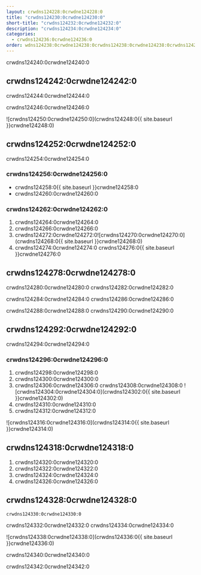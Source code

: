 ```yaml
---
layout: crwdns124228:0crwdne124228:0
title: "crwdns124230:0crwdne124230:0"
short-title: "crwdns124232:0crwdne124232:0"
description: "crwdns124234:0crwdne124234:0"
categories:
  - crwdns124236:0crwdne124236:0
order: wdns124238:0crwdne124238:0crwdns124238:0crwdne124238:0crwdns124238:0crwdne124238:0
---
```

crwdns124240:0crwdne124240:0

## crwdns124242:0crwdne124242:0

crwdns124244:0crwdne124244:0

crwdns124246:0crwdne124246:0

![crwdns124250:0crwdne124250:0](crwdns124248:0{{ site.baseurl }}crwdne124248:0)

## crwdns124252:0crwdne124252:0

crwdns124254:0crwdne124254:0

### crwdns124256:0crwdne124256:0

- crwdns124258:0{{ site.baseurl }}crwdne124258:0
- crwdns124260:0crwdne124260:0

### crwdns124262:0crwdne124262:0

1. crwdns124264:0crwdne124264:0
2. crwdns124266:0crwdne124266:0 
3. crwdns124272:0crwdne124272:0![crwdns124270:0crwdne124270:0](crwdns124268:0{{ site.baseurl }}crwdne124268:0)
4. crwdns124274:0crwdne124274:0 crwdns124276:0{{ site.baseurl }}crwdne124276:0 

## crwdns124278:0crwdne124278:0

crwdns124280:0crwdne124280:0 crwdns124282:0crwdne124282:0

crwdns124284:0crwdne124284:0 crwdns124286:0crwdne124286:0

crwdns124288:0crwdne124288:0 crwdns124290:0crwdne124290:0

## crwdns124292:0crwdne124292:0

crwdns124294:0crwdne124294:0

### crwdns124296:0crwdne124296:0

1. crwdns124298:0crwdne124298:0
2. crwdns124300:0crwdne124300:0 
3. crwdns124306:0crwdne124306:0 crwdns124308:0crwdne124308:0 ![crwdns124304:0crwdne124304:0](crwdns124302:0{{ site.baseurl }}crwdne124302:0)
4. crwdns124310:0crwdne124310:0
5. crwdns124312:0crwdne124312:0

![crwdns124316:0crwdne124316:0](crwdns124314:0{{ site.baseurl }}crwdne124314:0)

## crwdns124318:0crwdne124318:0

1. crwdns124320:0crwdne124320:0
2. crwdns124322:0crwdne124322:0
3. crwdns124324:0crwdne124324:0
4. crwdns124326:0crwdne124326:0

## crwdns124328:0crwdne124328:0

`crwdns124330:0crwdne124330:0`

crwdns124332:0crwdne124332:0 crwdns124334:0crwdne124334:0

![crwdns124338:0crwdne124338:0](crwdns124336:0{{ site.baseurl }}crwdne124336:0)

crwdns124340:0crwdne124340:0

crwdns124342:0crwdne124342:0